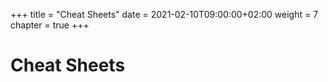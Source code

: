 +++
title = "Cheat Sheets"
date = 2021-02-10T09:00:00+02:00
weight = 7
chapter = true
+++

# Cheat Sheets

